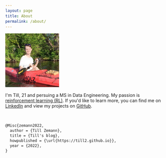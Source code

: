 ```yaml
---
layout: page
title: About
permalink: /about/
---
```


<!-- 🌿-->

<!-- ### <em> Hi there!</em> -->

<div class="img-block" style="width: 170px;">
    <img src="/images/about/sunny.jpg"> <!-- sunny.jpg pb.jpeg -->
</div>


I'm Till, 21 and persuing a MS in Data Engineering. My passion is [reinforcement learning (RL)][why-rl]. If you'd like to learn more, you can find me on [LinkedIn][linkedin] and view my projects on [GitHub][github]. 
<!-- This blog is mainly for personal use, but feel to join me along the journey. -->

<br>

```
@Misc{zemann2022,
  author = {Till Zemann},
  title = {Till's blog},
  howpublished = {\url{https://till2.github.io}},
  year = {2022},
}
```

[why-rl]: /why-rl
[github]: https://github.com/till2
[linkedin]: https://www.linkedin.com/in/tillzemann/
[myreference-1]: https://www.youtube.com/watch?v=dQw4w9WgXcQ

<!-- hosted at: till2.github.io -->
